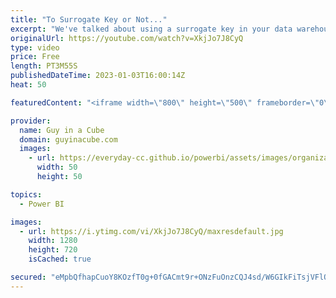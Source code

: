 ```yaml
---
title: "To Surrogate Key or Not..."
excerpt: "We've talked about using a surrogate key in your data warehouse whether that's Azure Synapse Analytics or something else. Patrick looks at why you should consider this even if you aren't using a slowly changing dimension.  📢 Become a member: https://guyinacu.be/membership \r \r *******************"
originalUrl: https://youtube.com/watch?v=XkjJo7J8CyQ
type: video
price: Free
length: PT3M55S
publishedDateTime: 2023-01-03T16:00:14Z
heat: 50

featuredContent: "<iframe width=\"800\" height=\"500\" frameborder=\"0\" src=\"https://www.youtube.com/embed/XkjJo7J8CyQ\" allow=\"accelerometer; autoplay; encrypted-media; gyroscope; picture-in-picture\" allowfullscreen></iframe>"

provider:
  name: Guy in a Cube
  domain: guyinacube.com
  images:
    - url: https://everyday-cc.github.io/powerbi/assets/images/organizations/guyinacube.com-50x50.jpg
      width: 50
      height: 50

topics:
  - Power BI

images:
  - url: https://i.ytimg.com/vi/XkjJo7J8CyQ/maxresdefault.jpg
    width: 1280
    height: 720
    isCached: true

secured: "eMpbQfhapCuoY8KOzfT0g+0fGACmt9r+ONzFuOnzCQJ4sd/W6GIkFiTsjVFlQhIUyQ1JUe0JXmVRJ0GeNYo2Mx6RU+MzqcLUmRTkDi9xXl9ng6nnuw/in3LYsD6EatPxsPfghaRoLZ1eVCHRSKKqdJajXff4SJb+/ZLda1PJP5SXjJ+na8trHRVxbJp5Ps7MUGgBiYS38SW9MJVGjSnVMUP1SETYuA1YW4094YQwgYQjh1cVVViI3cmG+tlyjHBdpbViwTji2AmoaS0IM+3X+jIifLoC9WGSttwsgSDJWRzOC3QsfXZfBlHZRMmsaF60m/4BZ7OYliXrHj1ol+tgFx+iscc0Zyjn8afe07Ei7mpwSG36LyOKOcooQLNz5HJKyYB8FWKfbeEmOy3ZFSW4G0t8+/LqLtT8q8F2zg+znnA=;k+/RUTW5yWjhYen/v6dpVA=="
---
```


